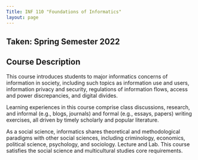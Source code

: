 ```yaml
---
Title: INF 110 "Foundations of Informatics"
layout: page
---
```


## Taken: Spring Semester 2022

## Course Description

This course introduces students to major informatics concerns of information in society, including such topics as information use and users, information privacy and security, regulations of information flows, access and power discrepancies, and digital divides. 

Learning experiences in this course comprise class discussions, research, and informal (e.g., blogs, journals) and formal (e.g., essays, papers) writing exercises, all driven by timely scholarly and popular literature. 

As a social science, informatics shares theoretical and methodological paradigms with other social sciences, including criminology, economics, political science, psychology, and sociology. Lecture and Lab. This course satisfies the social science and multicultural studies core requirements. 